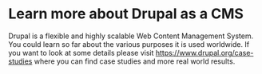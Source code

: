 # Learn more about Drupal as a CMS

Drupal is a flexible and highly scalable Web Content Management System. You could learn so far about the various purposes it is used worldwide.
If you want to look at some details please visit https://www.drupal.org/case-studies where you can find case studies and more real world results.